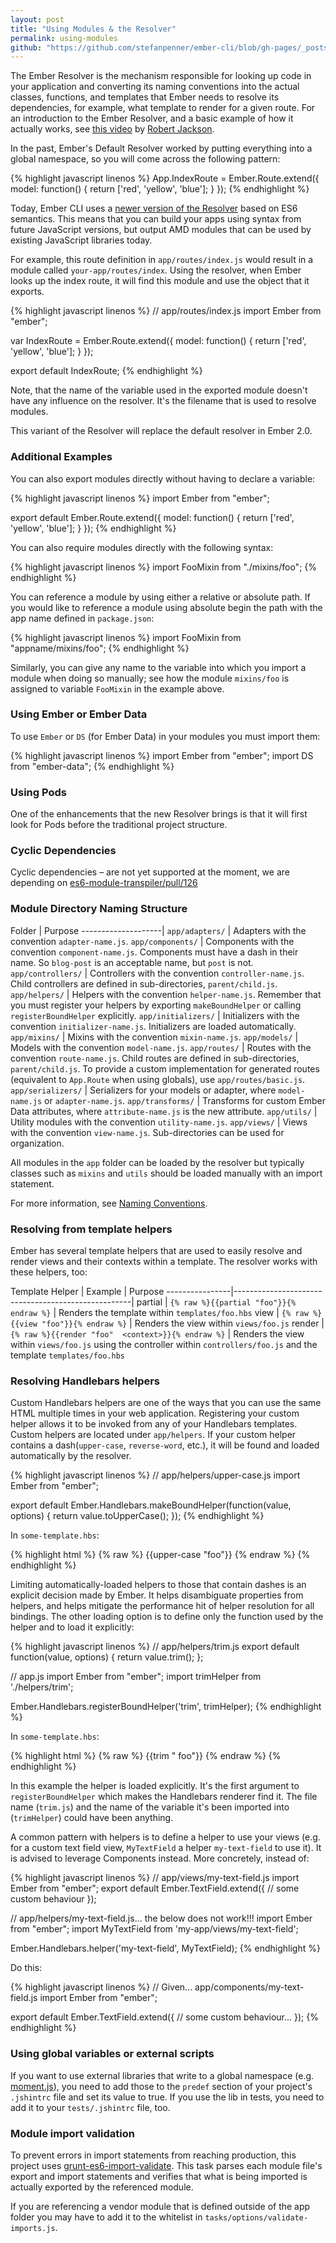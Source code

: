 ```yaml
---
layout: post
title: "Using Modules & the Resolver"
permalink: using-modules
github: "https://github.com/stefanpenner/ember-cli/blob/gh-pages/_posts/2014-04-02-using-modules.md"
---
```


The Ember Resolver is the mechanism responsible for looking up code in your
application and converting its naming conventions into the actual classes,
functions, and templates that Ember needs to resolve its dependencies, for example, what template to render for a given route. For an introduction to the Ember Resolver, and a basic example of how it actually works, see [this video](https://www.youtube.com/watch?v=OY0PzrltMYc#t=51) by [Robert Jackson](https://www.twitter.com/@rwjblue).

In the past, Ember's Default Resolver worked by putting everything into a global namespace, so you will come across the following pattern:

{% highlight javascript linenos %}
App.IndexRoute = Ember.Route.extend({
  model: function() {
    return ['red', 'yellow', 'blue'];
  }
});
{% endhighlight %}

Today, Ember CLI uses a [newer version of the Resolver](https://github.com/stefanpenner/ember-resolver) based on ES6 semantics. This means that you can build your apps using syntax from future JavaScript versions, but output AMD modules that can be used by existing JavaScript libraries today.

For example, this route definition in `app/routes/index.js` would result in a module called `your-app/routes/index`. Using the resolver, when Ember looks up the index route, it will find this module and use the object that it exports.

{% highlight javascript linenos %}
// app/routes/index.js
import Ember from "ember";

var IndexRoute = Ember.Route.extend({
  model: function() {
    return ['red', 'yellow', 'blue'];
  }
  });

  export default IndexRoute;
{% endhighlight %}

Note, that the name of the variable used in the exported module doesn't have any
influence on the resolver. It's the filename that is used to resolve modules.

This variant of the Resolver will replace the default resolver in Ember 2.0.

### Additional Examples

You can also export modules directly without having to declare a variable:

{% highlight javascript linenos %}
import Ember from "ember";

export default Ember.Route.extend({
  model: function() {
    return ['red', 'yellow', 'blue'];
  }
});
{% endhighlight %}

You can also require modules directly with the following syntax:

{% highlight javascript linenos %}
import FooMixin from "./mixins/foo";
{% endhighlight %}

You can reference a module by using either a relative or absolute path.
If you would like to reference a module using absolute begin
the path with the app name defined in `package.json`:

{% highlight javascript linenos %}
import FooMixin from "appname/mixins/foo";
{% endhighlight %}


Similarly, you can give any name to the variable into which you import a module
when doing so manually; see how the module `mixins/foo` is assigned to variable
`FooMixin` in the example above.


### Using Ember or Ember Data

To use `Ember` or `DS` (for Ember Data) in your modules you must import them:

{% highlight javascript linenos %}
import Ember from "ember";
import DS from "ember-data";
{% endhighlight %}


### Using Pods

One of the enhancements that the new Resolver brings is that it will first look for Pods before the traditional project structure.


### Cyclic Dependencies
Cyclic dependencies – are not yet supported at the moment, we are depending on [es6-module-transpiler/pull/126](https://github.com/square/es6-module-transpiler/pull/126)


### Module Directory Naming Structure

Folder              | Purpose
--------------------|
`app/adapters/`     | Adapters with the convention `adapter-name.js`.
`app/components/`   | Components with the convention `component-name.js`. Components must have a dash in their name. So `blog-post` is an acceptable name, but `post` is not.
`app/controllers/`  | Controllers with the convention `controller-name.js`. Child controllers are defined in sub-directories, `parent/child.js`.
`app/helpers/`      | Helpers with the convention `helper-name.js`. Remember that you must register your helpers by exporting `makeBoundHelper` or calling `registerBoundHelper` explicitly.
`app/initializers/` | Initializers with the convention `initializer-name.js`. Initializers are loaded automatically.
`app/mixins/`       | Mixins with the convention `mixin-name.js`.
`app/models/`       | Models with the convention `model-name.js`.
`app/routes/`       | Routes with the convention `route-name.js`. Child routes are defined in sub-directories, `parent/child.js`. To provide a custom implementation for generated routes (equivalent to `App.Route` when using globals), use `app/routes/basic.js`.
`app/serializers/`  | Serializers for your models or adapter, where `model-name.js` or `adapter-name.js`.
`app/transforms/`   | Transforms for custom Ember Data attributes, where `attribute-name.js` is the new attribute.
`app/utils/`        | Utility modules with the convention `utility-name.js`.
`app/views/`        | Views with the convention `view-name.js`. Sub-directories can be used for organization.

All modules in the `app` folder can be loaded by the resolver but typically
classes such as `mixins` and `utils` should be loaded manually with an import statement.

For more information, see [Naming Conventions](#naming-conventions).

### Resolving from template helpers

Ember has several template helpers that are used to easily resolve and render
views and their contexts within a template. The resolver works with these
helpers, too:

Template Helper | Example                                            | Purpose
----------------|----------------------------------------------------|
partial         | `{% raw %}{{partial "foo"}}{% endraw %}`           | Renders the template within `templates/foo.hbs`
view            | `{% raw %}{{view "foo"}}{% endraw %}`              | Renders the view within `views/foo.js`
render          | `{% raw %}{{render "foo"  <context>}}{% endraw %}` | Renders the view within `views/foo.js` using the controller within `controllers/foo.js` and the template `templates/foo.hbs`

### Resolving Handlebars helpers
Custom Handlebars helpers are one of the ways that you can use the same HTML multiple
times in your web application. Registering your custom helper allows it to
be invoked from any of your Handlebars templates. Custom helpers are located
under `app/helpers`. If your custom helper contains a dash(`upper-case`,
`reverse-word`, etc.), it will be found and loaded automatically by the resolver.

{% highlight javascript linenos %}
// app/helpers/upper-case.js
import Ember from "ember";

export default Ember.Handlebars.makeBoundHelper(function(value, options) {
  return value.toUpperCase();
});
{% endhighlight %}

In `some-template.hbs`:

{% highlight html %}
{% raw %}
{{upper-case "foo"}}
{% endraw %}
{% endhighlight %}

Limiting automatically-loaded helpers to those that contain dashes is an explicit
decision made by Ember. It helps disambiguate properties from helpers, and helps
mitigate the performance hit of helper resolution for all bindings. The other
loading option is to define only the function used by the helper and to load it
explicitly:

{% highlight javascript linenos %}
// app/helpers/trim.js
export default function(value, options) {
  return value.trim();
};

// app.js
import Ember from "ember";
import trimHelper from './helpers/trim';

Ember.Handlebars.registerBoundHelper('trim', trimHelper);
{% endhighlight %}

In `some-template.hbs`:

{% highlight html %}
{% raw %}
{{trim "     foo"}}
{% endraw %}
{% endhighlight %}

In this example the helper is loaded explicitly. It's the first
argument to `registerBoundHelper` which makes the Handlebars renderer find it.
The file name (`trim.js`) and the name of the variable it's been imported
into (`trimHelper`) could have been anything.

A common pattern with helpers is to define a helper to use your views
(e.g. for a custom text field view, `MyTextField` a helper `my-text-field`
to use it). It is advised to leverage Components instead. More concretely,
instead of:

{% highlight javascript linenos %}
// app/views/my-text-field.js
import Ember from "ember";
export default Ember.TextField.extend({
  // some custom behaviour
});

// app/helpers/my-text-field.js... the below does not work!!!
import Ember from "ember";
import MyTextField from 'my-app/views/my-text-field';

Ember.Handlebars.helper('my-text-field', MyTextField);
{% endhighlight %}

Do this:

{% highlight javascript linenos %}
// Given... app/components/my-text-field.js
import Ember from "ember";

export default Ember.TextField.extend({
  // some custom behaviour...
});
{% endhighlight %}

###	Using global variables or external scripts

If you want to use external libraries that write to a global namespace (e.g.
[moment.js](http://momentjs.com/)), you need to add those to the `predef`
section of your project's `.jshintrc` file and set its value to true. If you use the lib in tests, you need
to add it to your `tests/.jshintrc` file, too.

### Module import validation

To prevent errors in import statements from reaching production, this project
uses [grunt-es6-import-validate](https://github.com/sproutsocial/grunt-es6-import-validate).
This task parses each module file's export and import statements and verifies
that what is being imported is actually exported by the referenced module.

If you are referencing a vendor module that is defined outside of the app folder
you may have to add it to the whitelist in `tasks/options/validate-imports.js`.

